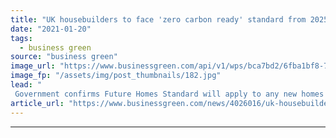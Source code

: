 ```yaml
---
title: "UK housebuilders to face 'zero carbon ready' standard from 2025"
date: "2021-01-20"
tags: 
  - business green
source: "business green"
image_url: "https://www.businessgreen.com/api/v1/wps/bca7bd2/6fba1bf8-77fb-4f31-9410-e14de4d2dc8d/5/Robert-Street-Woolwich-ilke-Homes-and-Engie-FRONT-185x114.jpg"
image_fp: "/assets/img/post_thumbnails/182.jpg"
lead: "
 Government confirms Future Homes Standard will apply to any new homes built from 2025, delivering a major uptick in the pace of the shift away from gas boilers - but campaigners are left disappointed by failure to adopt more rapid timetable ..."
article_url: "https://www.businessgreen.com/news/4026016/uk-housebuilders-zero-carbon-ready-standard-2025"
---
```


---
